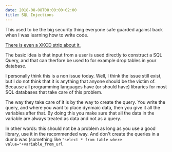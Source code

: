 ```yaml
---
date: 2018-08-08T08:00:00+02:00
title: SQL Injections
---
```


This used to be the big security thing everyone safe guarded against back when I was learning how to write code.

[There is even a XKCD strip about it.](https://xkcd.com/327/)

The basic idea is that input from a user is used directly to construct a SQL Query, and that can therfore be used to for example drop tables in your database.

I personally think this is a non issue today. Well, I think the issue still exist, but I do not think that it is anything that anyone should be the victim of. Because all programming languages have (or should have) libraries for most SQL databases that take care of this problem.

The way they take care of it is by the way to create the query. You write the query, and where you want to place dynmaic data, then you give it all the variables after that. By doing this you make sure that all the data in the variable are always treated as data and not as a query.

In other words: this should not be a problem as long as you use a good library, use it in the recommended way. And don't create the queries in a dumb was (something like `"select * from table where value="+variable_from_url`
